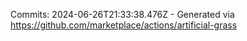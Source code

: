 Commits: 2024-06-26T21:33:38.476Z - Generated via https://github.com/marketplace/actions/artificial-grass
<br>

